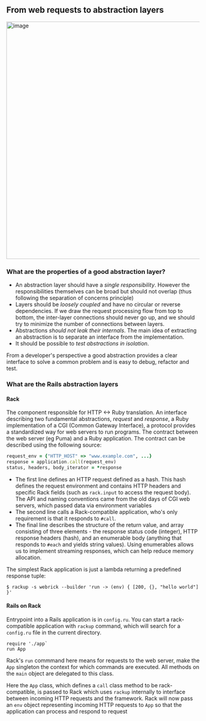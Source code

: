 ## From web requests to abstraction layers
<img width="620" alt="image" src="https://github.com/JoshTeperman/layered-design-notes/assets/36095443/795675b0-9689-4398-8427-225fd284f0f6">

### What are the properties of a good abstraction layer?
- An abstraction layer should have a _single responsibility_. However the responsibilities themselves can be broad but should not overlap (thus following the separation of concerns principle)
- Layers should be _loosely coupled_ and have no circular or reverse dependencies. If we draw the request processing flow from top to bottom, the inter-layer connections should never go up, and we should try to minimize the number of connections between layers.
- Abstractions _should not leak their internals_. The main idea of extracting an abstraction is to separate an interface from the implementation.
- It should be possible to _test abstractions in isolation_.

From a developer's perspective a good abstraction provides a clear interface to solve a common problem and is easy to debug, refactor and test. 

### What are the Rails abstraction layers

#### Rack
The component responsible for HTTP <-> Ruby translation. An interface describing two fundamental abstractions, _request_ and _response_, a Ruby implementation of a CGI (Common Gateway Interface), a protocol provides a standardized way for web servers to run programs. The contract between the web server (eg Puma) and a Ruby application. The contract can be described using the following source:

```ruby
request_env = {"HTTP_HOST" => "www.example.com", ...}
response = application.call(request_env)
status, headers, body_iterator = *response
```

- The first line defines an HTTP request defined as a hash. This hash defines the request environment and contains HTTP headers and specific Rack fields (such as `rack.input` to access the request body). The API and naming conventions came from the old days of CGI web servers, which passed data via environment variables
- The second line calls a Rack-compatible application, who's only requirement is that it responds to `#call`.
- The final line describes the structure of the return value, and array consisting of three elements - the response status code (integer), HTTP response headers (hash), and an enumerable body (anything that responds to `#each` and yields string values). Using enumerables allows us to implement streaming responses, which can help reduce memory allocation.

The simplest Rack application is just a lambda returning a predefined response tuple:

```
$ rackup -s webrick --builder 'run -> (env) { [200, {}, "hello world"] }'
```

#### Rails on Rack
Entrypoint into a Rails application is in `config.ru`. You can start a rack-compatible application with `rackup` command, which will search for a `config.ru` file in the current directory. 

```
require './app`
run App
```

Rack's `run` commmand here means for requests to the web server, make the `App` singleton the context for which commands are executed. All methods on the `main` object are delegated to this class. 

Here the `App` class, which defines a `call` class method to be rack-compatible, is passed to Rack which uses `rackup` internally to interface between incoming HTTP requests and the framework. Rack will now pass an `env` object representing incoming HTTP requests to `App` so that the application can process and respond to request
```
